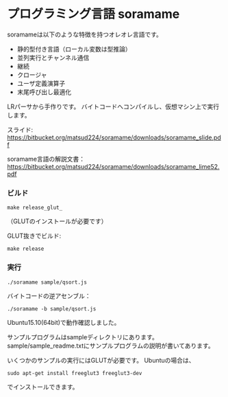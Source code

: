 # プログラミング言語 soramame #

soramameは以下のような特徴を持つオレオレ言語です。

* 静的型付き言語（ローカル変数は型推論）
* 並列実行とチャンネル通信
* 継続
* クロージャ
* ユーザ定義演算子
* 末尾呼び出し最適化

LRパーサから手作りです。
バイトコードへコンパイルし、仮想マシン上で実行します。


スライド: https://bitbucket.org/matsud224/soramame/downloads/soramame_slide.pdf

soramame言語の解説文書：https://bitbucket.org/matsud224/soramame/downloads/soramame_lime52.pdf


### ビルド ###
```
make release_glut_
```
（GLUTのインストールが必要です）

GLUT抜きでビルド:
```
make release
```

### 実行 ###
```
./soramame sample/qsort.js
```
バイトコードの逆アセンブル：
```
./soramame -b sample/qsort.js
```

Ubuntu15.10(64bit)で動作確認しました。

サンプルプログラムはsampleディレクトリにあります。
sample/sample_readme.txtにサンプルプログラムの説明が書いてあります。

いくつかのサンプルの実行にはGLUTが必要です。
Ubuntuの場合は、
```
sudo apt-get install freeglut3 freeglut3-dev
```
でインストールできます。